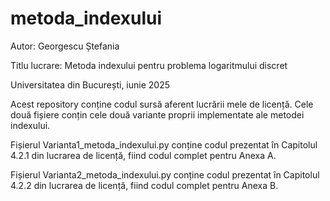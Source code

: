 # metoda_indexului
Autor: Georgescu Ștefania

Titlu lucrare: Metoda indexului pentru problema logaritmului discret

Universitatea din București, iunie 2025

Acest repository conține codul sursă aferent lucrării mele de licență. Cele două fișiere conțin cele două variante proprii implementate ale metodei indexului. 

Fișierul Varianta1_metoda_indexului.py conține codul prezentat în Capitolul 4.2.1 din lucrarea de licență, fiind codul complet pentru Anexa A.

Fișierul Varianta2_metoda_indexului.py conține codul prezentat în Capitolul 4.2.2 din lucrarea de licență, fiind codul complet pentru Anexa B.
